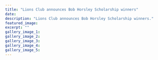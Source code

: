 ```yaml
---
title: "Lions Club announces Bob Horsley Scholarship winners"
date: 
description: "Lions Club announces Bob Horsley Scholarship winners."
featured_image: 
excerpt: ""
gallery_image_1: 
gallery_image_2: 
gallery_image_3: 
gallery_image_4: 
gallery_image_5: 
---
```

